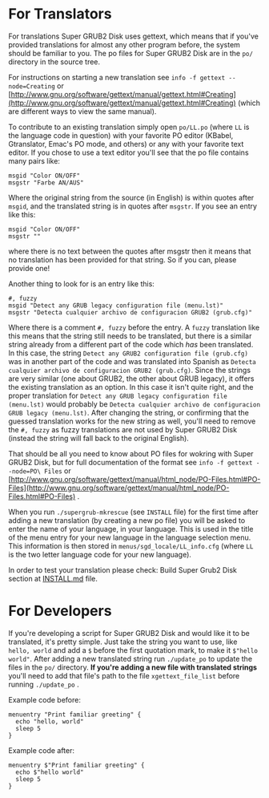 # For Translators

For translations Super GRUB2 Disk uses gettext, which means that if you've provided translations for almost any other program before, the system should be familiar to you. The po files for Super GRUB2 Disk are in the `po/` directory in the source tree.

For instructions on starting a new translation see `info -f gettext --node=Creating` or [http://www.gnu.org/software/gettext/manual/gettext.html#Creating](http://www.gnu.org/software/gettext/manual/gettext.html#Creating) (which are different ways to view the same manual).

To contribute to an existing translation simply open `po/LL.po` (where `LL` is the language code in question) with your favorite PO editor (KBabel, Gtranslator, Emac's PO mode, and others) or any with your favorite text editor. If you chose to use a text editor you'll see that the po file contains many pairs like:

```
msgid "Color ON/OFF"
msgstr "Farbe AN/AUS"
```

Where the original string from the source (in English) is within quotes after `msgid`, and the translated string is in quotes after `msgstr`. If you see an entry like this:

```
msgid "Color ON/OFF"
msgstr ""
```

where there is no text between the quotes after msgstr then it means that no translation has been provided for that string. So if you can, please provide one!

Another thing to look for is an entry like this:

```
#, fuzzy
msgid "Detect any GRUB legacy configuration file (menu.lst)"
msgstr "Detecta cualquier archivo de configuracion GRUB2 (grub.cfg)"
```

Where there is a comment `#, fuzzy` before the entry. A  `fuzzy` translation like this means that the string still needs to be translated, but there is a similar string already from a different part of the code which *has* been translated. In this case, the string `Detect any GRUB2 configuration file (grub.cfg)` was in another part of the code and was translated into Spanish as `Detecta cualquier archivo de configuracion GRUB2 (grub.cfg)`. Since the strings are very similar (one about GRUB2, the other about GRUB legacy), it offers the existing translation as an option. In this case it isn't quite right,  and the proper translation for `Detect any GRUB legacy configuration file (menu.lst)` would probably be `Detecta cualquier archivo de configuracion GRUB legacy (menu.lst)`. After changing the string, or confirming that the guessed translation works for the new string as well, you'll need to remove the `#, fuzzy` as fuzzy translations are not used by Super GRUB2 Disk (instead the string will fall back to the original English).

That should be all you need to know about PO files for wokring with Super GRUB2 Disk, but for full documentation of the format see
`info -f gettext --node=PO\ Files` or [http://www.gnu.org/software/gettext/manual/html_node/PO-Files.html#PO-Files](http://www.gnu.org/software/gettext/manual/html_node/PO-Files.html#PO-Files) .


When you run `./supergrub-mkrescue` (see `INSTALL` file) for the first time after adding a new translation (by creating a new po file) you will be asked to enter the name of your language, in your language. This is used in the title of the menu entry for your new language in the language selection menu. This information is then stored in `menus/sgd_locale/LL_info.cfg` (where `LL` is the two letter language code for your new language).

In order to test your translation please check:
  Build Super Grub2 Disk
section at [INSTALL.md](INSTALL.md) file.


# For Developers
If you're developing a script for Super GRUB2 Disk and would like it to be translated, it's pretty simple. Just take the string you want to use, like `hello, world` and add a `$` before the first quotation mark, to make it `$"hello world"`. After adding a new translated string run `./update_po` to update the files in the `po/` directory. **If you're adding a new file with translated strings** you'll need to add that file's path to the file `xgettext_file_list` before running `./update_po` .

Example code before:

```
menuentry "Print familiar greeting" {
  echo "hello, world"
  sleep 5
}
```

Example code after:

```
menuentry $"Print familiar greeting" {
  echo $"hello world"
  sleep 5
}
```
